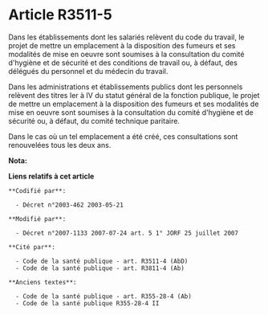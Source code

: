 # Article R3511-5

Dans les établissements dont les salariés relèvent du code du travail, le projet de mettre un emplacement à la disposition
des fumeurs et ses modalités de mise en oeuvre sont soumises à la consultation du comité d'hygiène et de sécurité et des
conditions de travail ou, à défaut, des délégués du personnel et du médecin du travail.

Dans les administrations et établissements publics dont les personnels relèvent des titres Ier à IV du statut général de la
fonction publique, le projet de mettre un emplacement à la disposition des fumeurs et ses modalités de mise en oeuvre sont
soumises à la consultation du comité d'hygiène et de sécurité ou, à défaut, du comité technique paritaire.

Dans le cas où un tel emplacement a été créé, ces consultations sont renouvelées tous les deux ans.

**Nota:**



**Liens relatifs à cet article**

	**Codifié par**:

	  - Décret n°2003-462 2003-05-21

	**Modifié par**:

	  - Décret n°2007-1133 2007-07-24 art. 5 1° JORF 25 juillet 2007

	**Cité par**:

	  - Code de la santé publique - art. R3511-4 (AbD)
	  - Code de la santé publique - art. R3811-4 (Ab)

	**Anciens textes**:

	  - Code de la santé publique - art. R355-28-4 (Ab)
	  - Code de la santé publique R355-28-4 II
